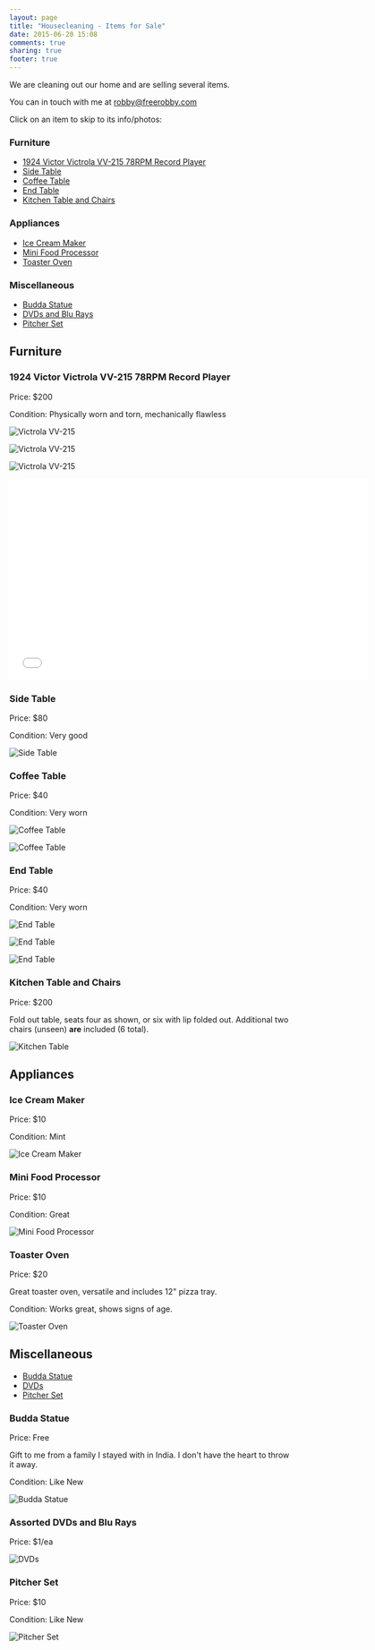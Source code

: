 ```yaml
---
layout: page
title: "Housecleaning - Items for Sale"
date: 2015-06-20 15:08
comments: true
sharing: true
footer: true
---
```


We are cleaning out our home and are selling several items.

You can in touch with me at [robby@freerobby.com](mailto:robby@freerobby.com?subject=I'm%20interested%20in%20some%20of%20your%20stuff)

Click on an item to skip to its info/photos:

### Furniture

* [1924 Victor Victrola VV-215 78RPM Record Player](#victrola)
* [Side Table](#sidetable)
* [Coffee Table](#coffeetable)
* [End Table](#endtable)
* [Kitchen Table and Chairs](#kitchentable)

### Appliances

* [Ice Cream Maker](#icecreammaker)
* [Mini Food Processor](#foodprocessor)
* [Toaster Oven](#toasteroven)

### Miscellaneous

* [Budda Statue](#budda)
* [DVDs and Blu Rays](#dvds)
* [Pitcher Set](#pitchers)

## Furniture

<a id="victrola"></a>

### 1924 Victor Victrola VV-215 78RPM Record Player

Price: $200

Condition: Physically worn and torn, mechanically flawless

![Victrola VV-215](http://robby-blog.s3.amazonaws.com/housecleaning/victrola1.jpg)

![Victrola VV-215](http://robby-blog.s3.amazonaws.com/housecleaning/victrola2.jpg)

![Victrola VV-215](http://robby-blog.s3.amazonaws.com/housecleaning/victrola3.jpg)

<iframe src="//fast.wistia.net/embed/iframe/f4r045gmu8" allowtransparency="true" frameborder="0" scrolling="no" class="wistia_embed" name="wistia_embed" allowfullscreen mozallowfullscreen webkitallowfullscreen oallowfullscreen msallowfullscreen width="640" height="360"></iframe><script src="//fast.wistia.net/assets/external/E-v1.js" async></script>

<a id="sidetable"></a>

### Side Table

Price: $80

Condition: Very good

![Side Table](http://robby-blog.s3.amazonaws.com/housecleaning/sidetable.jpg)

<a id="coffeetable"></a>

### Coffee Table

Price: $40

Condition: Very worn

![Coffee Table](http://robby-blog.s3.amazonaws.com/housecleaning/coffeetable1.jpg)

![Coffee Table](http://robby-blog.s3.amazonaws.com/housecleaning/coffeetable2.jpg)

<a id="endtable"></a>

### End Table

Price: $40

Condition: Very worn

![End Table](http://robby-blog.s3.amazonaws.com/housecleaning/endtable1.jpg)

![End Table](http://robby-blog.s3.amazonaws.com/housecleaning/endtable2.jpg)

![End Table](http://robby-blog.s3.amazonaws.com/housecleaning/endtable3.jpg)

<a id="kitchentable"></a>

### Kitchen Table and Chairs

Price: $200

Fold out table, seats four as shown, or six with lip folded out. Additional two chairs (unseen) **are** included (6 total).

![Kitchen Table](http://robby-blog.s3.amazonaws.com/housecleaning/table.jpg)

## Appliances

<a id="icecreammaker"></a>

### Ice Cream Maker

Price: $10

Condition: Mint

![Ice Cream Maker](http://robby-blog.s3.amazonaws.com/housecleaning/icecreammaker.jpg)

<a id="minifoodprocessor"></a>

### Mini Food Processor

Price: $10

Condition: Great

![Mini Food Processor](http://robby-blog.s3.amazonaws.com/housecleaning/minifoodprocessor.jpg)

<a id="toasteroven"></a>

### Toaster Oven

Price: $20

Great toaster oven, versatile and includes 12" pizza tray.

Condition: Works great, shows signs of age.

![Toaster Oven](http://robby-blog.s3.amazonaws.com/housecleaning/toasteroven.jpg)

## Miscellaneous

* [Budda Statue](#budda)
* [DVDs](#dvds)
* [Pitcher Set](#pitchers)

<a id="budda"></a>

### Budda Statue

Price: Free

Gift to me from a family I stayed with in India. I don't have the heart to throw it away.

Condition: Like New

![Budda Statue](http://robby-blog.s3.amazonaws.com/housecleaning/buddastatue.jpg)

<a id="dvds"></a>

### Assorted DVDs and Blu Rays

Price: $1/ea

![DVDs](http://robby-blog.s3.amazonaws.com/housecleaning/dvds.jpg)

<a id="pitchers"></a>

### Pitcher Set

Price: $10

Condition: Like New

![Pitcher Set](http://robby-blog.s3.amazonaws.com/housecleaning/pitcherset.jpg)